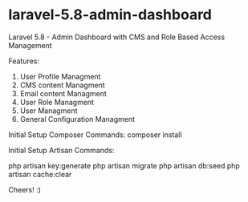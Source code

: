 # laravel-5.8-admin-dashboard
Laravel 5.8 - Admin Dashboard with CMS and Role Based Access Management

Features:

1. User Profile Managment
2. CMS content Managment 
3. Email content Managment
4. User Role Managment
5. User Managment
6. General Configuration Managment

Initial Setup Composer Commands:
composer install

Initial Setup Artisan Commands:

php artisan key:generate
php artisan migrate
php artisan db:seed
php artisan cache:clear

Cheers! :)
